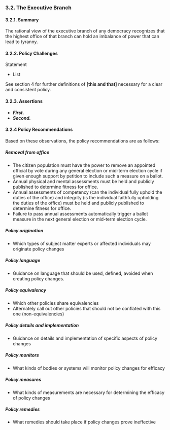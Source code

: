 ### 3.2.  The Executive Branch

#### 3.2.1.  Summary
The rational view of the executive branch of any democracy recognizes that the highest office of that branch can hold an imbalance of power that can lead to tyranny.

#### 3.2.2.  Policy Challenges
Statement

- List

See section 4 for further definitions of **[this and that]** necessary for a clear and consistent policy.

#### 3.2.3. Assertions 

-  *__First.__*
-  *__Second.__*

#### 3.2.4  Policy Recommendations
Based on these observations, the policy recommendations are as follows:

##### Removal from office
- The citizen population must have the power to remove an appointed official by vote during any general election or mid-term election cycle if given enough support by petition to include such a measure on a ballot.
- Annual physical and mental assessments must be held and publicly published to determine fitness for office.
- Annual assessments of competency (can the individual fully uphold the duties of the office) and integrity (is the individual faithfully upholding the duties of the office) must be held and publicly published to determine fitness for office.
- Failure to pass annual assessments automatically trigger a ballot measure in the next general election or mid-term election cycle.

##### Policy origination
- Which types of subject matter experts or affected individuals may originate policy changes

##### Policy language
- Guidance on language that should be used, defined, avoided when creating policy changes.

##### Policy equivalency
- Which other policies share equivalencies
- Alternately call out other policies that should not be conflated with this one (non-equivalencies)

##### Policy details and implementation
- Guidance on details and implementation of specific aspects of policy changes

##### Policy monitors 
- What kinds of bodies or systems will monitor policy changes for efficacy

##### Policy measures
- What kinds of measurements are necessary for determining the efficacy of policy changes

##### Policy remedies
- What remedies should take place if policy changes prove ineffective 

